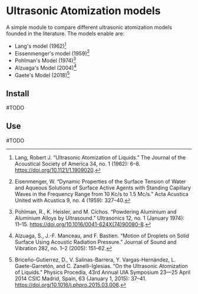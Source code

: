 # Ultrasonic Atomization models
A simple module to compare different ultrasonic atomization models founded in the literature. The models enable are:

- Lang's model (1962)[^1]
- Eissenmenger's model (1959)[^2]
- Pohlman's Model (1974)[^3]
- Alzuaga's Model (2004)[^4]
- Gaete's Model (2018)[^5]

## Install
#TODO

## Use
#TODO

[^1]: Lang, Robert J. “Ultrasonic Atomization of Liquids.” The Journal of the Acoustical Society of America 34, no. 1 (1962): 6–8. https://doi.org/10.1121/1.1909020.
[^2]: Eisenmenger, W. “Dynamic Properties of the Surface Tension of Water and Aqueous Solutions of Surface Active Agents with Standing Capillary Waves in the Frequency Range from 10 Kc/s to 1.5 Mc/s.” Acta Acustica United with Acustica 9, no. 4 (1959): 327–40.
[^3]: Pohlman, R., K. Heisler, and M. Cichos. “Powdering Aluminium and Aluminium Alloys by Ultrasound.” Ultrasonics 12, no. 1 (January 1974): 11–15. https://doi.org/10.1016/0041-624X(74)90080-8.
[^4]: Alzuaga, S., J.-F. Manceau, and F. Bastien. “Motion of Droplets on Solid Surface Using Acoustic Radiation Pressure.” Journal of Sound and Vibration 282, no. 1–2 (2005): 151–62.
[^5]: Briceño-Gutierrez, D., V. Salinas-Barrera, Y. Vargas-Hernández, L. Gaete-Garretón, and C. Zanelli-Iglesias. “On the Ultrasonic Atomization of Liquids.” Physics Procedia, 43rd Annual UIA Symposium 23—25 April 2014 CSIC Madrid, Spain, 63 (January 1, 2015): 37–41. https://doi.org/10.1016/j.phpro.2015.03.006.
